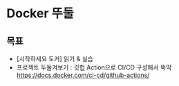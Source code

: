 # Docker 뚜둘

## 목표
- [시작하세요 도커] 읽기 & 실습
- 프로젝트 두둘겨보기 : 깃헙 Action으로 CI/CD 구성해서 뚝딱 https://docs.docker.com/ci-cd/github-actions/
